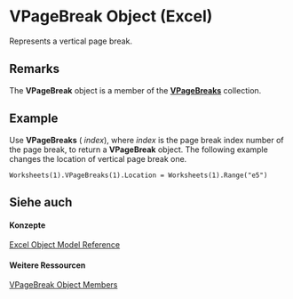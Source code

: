 
# VPageBreak Object (Excel)

Represents a vertical page break.


## Remarks

The  **VPageBreak** object is a member of the **[VPageBreaks](ab8f288a-5235-76c9-7b27-81e542cdd141.md)** collection.


## Example

Use  **VPageBreaks** ( _index_), where  _index_ is the page break index number of the page break, to return a **VPageBreak** object. The following example changes the location of vertical page break one.


```
Worksheets(1).VPageBreaks(1).Location = Worksheets(1).Range("e5")
```


## Siehe auch


#### Konzepte


[Excel Object Model Reference](11ea8598-8a20-92d5-f98b-0da04263bf2c.md)
#### Weitere Ressourcen


[VPageBreak Object Members](http://msdn.microsoft.com/library/d6d29663-7922-a736-8964-730815c46e07%28Office.15%29.aspx)